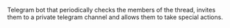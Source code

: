 Telegram bot that periodically checks the members of the thread, invites them to a private telegram channel and allows them to take special actions.
